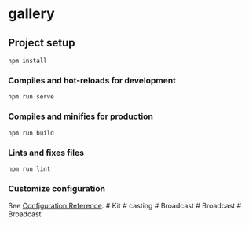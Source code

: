 # gallery

## Project setup
```
npm install
```

### Compiles and hot-reloads for development
```
npm run serve
```

### Compiles and minifies for production
```
npm run build
```

### Lints and fixes files
```
npm run lint
```

### Customize configuration
See [Configuration Reference](https://cli.vuejs.org/config/).
#   K i t  
 #   c a s t i n g  
 #   B r o a d c a s t  
 #   B r o a d c a s t  
 #   B r o a d c a s t  
 